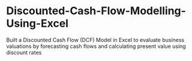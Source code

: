 # Discounted-Cash-Flow-Modelling-Using-Excel
Built a Discounted Cash Flow (DCF) Model in Excel to evaluate business valuations by forecasting cash flows and calculating present value using discount rates
